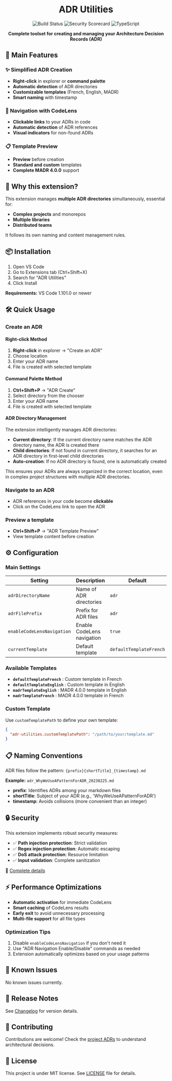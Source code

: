 <h1 align="center">ADR Utilities</h1>

<div align="center">

![Build Status](https://github.com/fpouyez/AdrUtilities/actions/workflows/release.yml/badge.svg)
![Security Scorecard](https://api.securityscorecards.dev/projects/github.com/fpouyez/AdrUtilities/badge)
![TypeScript](https://img.shields.io/badge/adr--utilities-typescript-0038e0?logo=adr-utilities)

**Complete toolset for creating and managing your Architecture Decision Records (ADR)**

</div>

## 🚀 Main Features

### ✨ Simplified ADR Creation
- **Right-click** in explorer or **command palette**
- **Automatic detection** of ADR directories
- **Customizable templates** (French, English, MADR)
- **Smart naming** with timestamp

### 🔗 Navigation with CodeLens
- **Clickable links** to your ADRs in code
- **Automatic detection** of ADR references
- **Visual indicators** for non-found ADRs

### 📋 Template Preview
- **Preview** before creation
- **Standard and custom** templates
- **Complete MADR 4.0.0** support

## 🎯 Why this extension?

This extension manages **multiple ADR directories** simultaneously, essential for:
- **Complex projects** and monorepos
- **Multiple libraries**
- **Distributed teams**

It follows its own naming and content management rules.

## 📦 Installation

1. Open VS Code
2. Go to Extensions tab (Ctrl+Shift+X)
3. Search for "ADR Utilities"
4. Click Install

**Requirements:** VS Code 1.101.0 or newer

## 🛠️ Quick Usage

### Create an ADR

#### Right-click Method
1. **Right-click** in explorer → "Create an ADR"
2. Choose location
3. Enter your ADR name
4. File is created with selected template

#### Command Palette Method
1. **Ctrl+Shift+P** → "ADR Create"
2. Select directory from the chooser
3. Enter your ADR name
4. File is created with selected template

#### ADR Directory Management
The extension intelligently manages ADR directories:

- **Current directory**: If the current directory name matches the ADR directory name, the ADR is created there
- **Child directories**: If not found in current directory, it searches for an ADR directory in first-level child directories
- **Auto-creation**: If no ADR directory is found, one is automatically created

This ensures your ADRs are always organized in the correct location, even in complex project structures with multiple ADR directories.

### Navigate to an ADR
- ADR references in your code become **clickable**
- Click on the CodeLens link to open the ADR

### Preview a template
- **Ctrl+Shift+P** → "ADR Template Preview"
- View template content before creation

## ⚙️ Configuration

### Main Settings

| Setting | Description | Default |
|---------|-------------|---------|
| `adrDirectoryName` | Name of ADR directories | `adr` |
| `adrFilePrefix` | Prefix for ADR files | `adr` |
| `enableCodeLensNavigation` | Enable CodeLens navigation | `true` |
| `currentTemplate` | Default template | `defaultTemplateFrench` |

### Available Templates

- **`defaultTemplateFrench`** : Custom template in French
- **`defaultTemplateEnglish`** : Custom template in English  
- **`madrTemplateEnglish`** : MADR 4.0.0 template in English
- **`madrTemplateFrench`** : MADR 4.0.0 template in French

### Custom Template

Use `customTemplatePath` to define your own template:
```json
{
  "adr-utilities.customTemplatePath": "/path/to/your/template.md"
}
```

## 📋 Naming Conventions

ADR files follow the pattern: `{prefix}{shortTitle}_{timestamp}.md`

**Example:** `adr_WhyWeUseAPatternForADR_20230225.md`

- **prefix**: Identifies ADRs among your markdown files
- **shortTitle**: Subject of your ADR (e.g., 'WhyWeUseAPatternForADR')
- **timestamp**: Avoids collisions (more convenient than an integer)

## 🔒 Security

This extension implements robust security measures:

- ✅ **Path injection protection**: Strict validation
- ✅ **Regex injection protection**: Automatic escaping
- ✅ **DoS attack protection**: Resource limitation
- ✅ **Input validation**: Complete sanitization

📖 [Complete details](./SECURITY.md)

## ⚡ Performance Optimizations

- **Automatic activation** for immediate CodeLens
- **Smart caching** of CodeLens results
- **Early exit** to avoid unnecessary processing
- **Multi-file support** for all file types

### Optimization Tips

1. Disable `enableCodeLensNavigation` if you don't need it
2. Use "ADR Navigation Enable/Disable" commands as needed
3. Extension automatically optimizes based on your usage patterns

## 🐛 Known Issues

No known issues currently.

## 📝 Release Notes

See [Changelog](./CHANGELOG.md) for version details.

## 🤝 Contributing

Contributions are welcome! Check the [project ADRs](./doc/adrs/) to understand architectural decisions.

## 📄 License

This project is under MIT license. See [LICENSE](./LICENSE) file for details.
